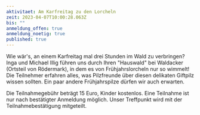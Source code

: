 ```yaml
---
aktivitaet: Am Karfreitag zu den Lorcheln
zeit: 2023-04-07T10:00:28.063Z
bis: ""
anmeldung_offen: true
anmeldung_noetig: true
published: true
---
```

Wie wär's, an einem Karfreitag mal drei Stunden im Wald zu verbringen? Inga und Michael Illig führen uns durch Ihren "Hauswald" bei Waldacker (Ortsteil von Rödermark), in dem es von Frühjahrslorcheln nur so wimmelt! Die Teilnehmer erfahren alles, was Pilzfreunde über diesen delikaten Giftpilz wissen sollten. Ein paar andere Frühjahrspilze dürfen wir auch erwarten.

Die Teilnahmegebühr beträgt 15 Euro, Kinder kostenlos. Eine Teilnahme ist nur nach bestätigter Anmeldung möglich. Unser Treffpunkt wird mit der Teilnahmebestätigung mitgeteilt.
